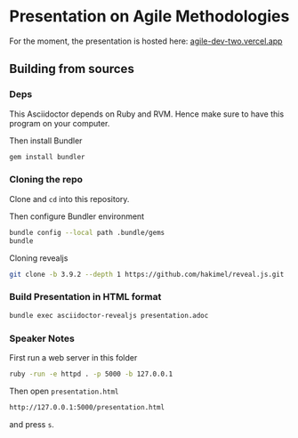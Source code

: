 # Presentation on Agile Methodologies

For the moment, the presentation is hosted here: [agile-dev-two.vercel.app](https://agile-dev-two.vercel.app)

## Building from sources

### Deps

This Asciidoctor depends on Ruby and RVM. Hence make sure to have this program on your computer.

Then install Bundler

```bash
gem install bundler
```

### Cloning the repo

Clone and `cd` into this repository.

Then configure Bundler environment

```bash
bundle config --local path .bundle/gems
bundle
```

Cloning revealjs

```bash
git clone -b 3.9.2 --depth 1 https://github.com/hakimel/reveal.js.git
```

### Build Presentation in HTML format

```bash
bundle exec asciidoctor-revealjs presentation.adoc
```

### Speaker Notes

First run a web server in this folder

```bash
ruby -run -e httpd . -p 5000 -b 127.0.0.1
```

Then open `presentation.html`

```bash
http://127.0.0.1:5000/presentation.html
```

and press `s`.
